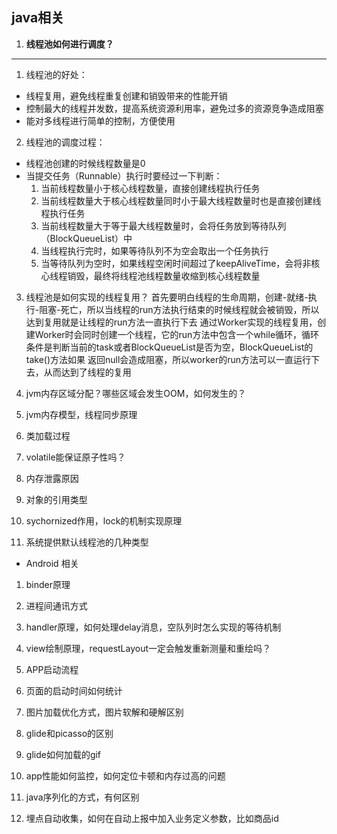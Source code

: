 ## java相关

1. **线程池如何进行调度？**
--------------
1. 线程池的好处：
- 线程复用，避免线程重复创建和销毁带来的性能开销
- 控制最大的线程并发数，提高系统资源利用率，避免过多的资源竞争造成阻塞
- 能对多线程进行简单的控制，方便使用
2. 线程池的调度过程：
- 线程池创建的时候线程数量是0
- 当提交任务（Runnable）执行时要经过一下判断：
  1. 当前线程数量小于核心线程数量，直接创建线程执行任务
  2. 当前线程数量大于核心线程数量同时小于最大线程数量时也是直接创建线程执行任务
  3. 当前线程数量大于等于最大线程数量时，会将任务放到等待队列（BlockQueueList）中
  4. 当线程执行完时，如果等待队列不为空会取出一个任务执行
  5. 当等待队列为空时，如果线程空闲时间超过了keepAliveTime，会将非核心线程销毁，最终将线程池线程数量收缩到核心线程数量
3. 线程池是如何实现的线程复用？
  首先要明白线程的生命周期，创建-就绪-执行-阻塞-死亡，所以当线程的run方法执行结束的时候线程就会被销毁，所以达到复用就是让线程的run方法一直执行下去
  通过Worker实现的线程复用，创建Worker时会同时创建一个线程，它的run方法中包含一个while循环，循环条件是判断当前的task或者BlockQueueList是否为空，BlockQueueList的take()方法如果
  返回null会造成阻塞，所以worker的run方法可以一直运行下去，从而达到了线程的复用

2. jvm内存区域分配？哪些区域会发生OOM，如何发生的？

3. jvm内存模型，线程同步原理

4. 类加载过程

5. volatile能保证原子性吗？

6. 内存泄露原因

7. 对象的引用类型

8. sychornized作用，lock的机制实现原理

9. 系统提供默认线程池的几种类型

- Android 相关

1. binder原理

2. 进程间通讯方式

3. handler原理，如何处理delay消息，空队列时怎么实现的等待机制

4. view绘制原理，requestLayout一定会触发重新测量和重绘吗？

5. APP启动流程

6. 页面的启动时间如何统计

7. 图片加载优化方式，图片软解和硬解区别

8. glide和picasso的区别

9. glide如何加载的gif

10. app性能如何监控，如何定位卡顿和内存过高的问题

11. java序列化的方式，有何区别

12. 埋点自动收集，如何在自动上报中加入业务定义参数，比如商品id
